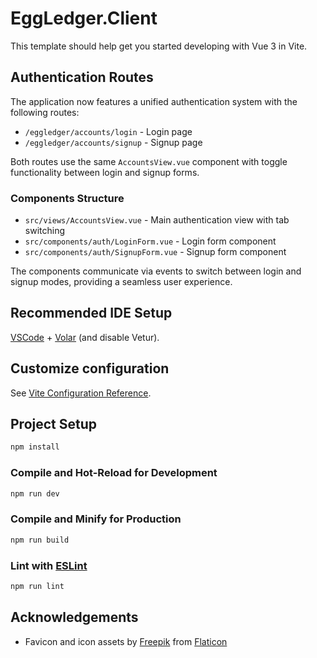 # EggLedger.Client

This template should help get you started developing with Vue 3 in Vite.

## Authentication Routes

The application now features a unified authentication system with the following routes:

- `/eggledger/accounts/login` - Login page
- `/eggledger/accounts/signup` - Signup page

Both routes use the same `AccountsView.vue` component with toggle functionality between login and signup forms.

### Components Structure

- `src/views/AccountsView.vue` - Main authentication view with tab switching
- `src/components/auth/LoginForm.vue` - Login form component
- `src/components/auth/SignupForm.vue` - Signup form component

The components communicate via events to switch between login and signup modes, providing a seamless user experience.

## Recommended IDE Setup

[VSCode](https://code.visualstudio.com/) + [Volar](https://marketplace.visualstudio.com/items?itemName=Vue.volar) (and disable Vetur).

## Customize configuration

See [Vite Configuration Reference](https://vite.dev/config/).

## Project Setup

```sh
npm install
```

### Compile and Hot-Reload for Development

```sh
npm run dev
```

### Compile and Minify for Production

```sh
npm run build
```

### Lint with [ESLint](https://eslint.org/)

```sh
npm run lint
```

## Acknowledgements

- Favicon and icon assets by [Freepik](https://www.freepik.com) from [Flaticon](https://www.flaticon.com/free-icons/egg)
